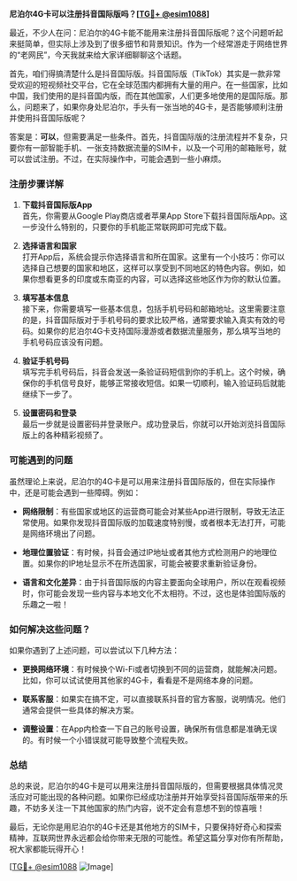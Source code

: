 **尼泊尔4G卡可以注册抖音国际版吗？[[TG💪+ @esim1088](https://t.me/s/esim1088)]**

最近，不少人在问：尼泊尔的4G卡能不能用来注册抖音国际版呢？这个问题听起来挺简单，但实际上涉及到了很多细节和背景知识。作为一个经常游走于网络世界的“老网民”，今天我就来给大家详细聊聊这个话题。

首先，咱们得搞清楚什么是抖音国际版。抖音国际版（TikTok）其实是一款非常受欢迎的短视频社交平台，它在全球范围内都拥有大量的用户。在一些国家，比如中国，我们使用的是抖音国内版，而在其他国家，人们更多地使用的是国际版。那么，问题来了，如果你身处尼泊尔，手头有一张当地的4G卡，是否能够顺利注册并使用抖音国际版呢？

答案是：**可以**，但需要满足一些条件。首先，抖音国际版的注册流程并不复杂，只要你有一部智能手机、一张支持数据流量的SIM卡，以及一个可用的邮箱账号，就可以尝试注册。不过，在实际操作中，可能会遇到一些小麻烦。

### 注册步骤详解

1. **下载抖音国际版App**  
   首先，你需要从Google Play商店或者苹果App Store下载抖音国际版App。这一步没什么特别的，只要你的手机能正常联网即可完成下载。

2. **选择语言和国家**  
   打开App后，系统会提示你选择语言和所在国家。这里有一个小技巧：你可以选择自己想要的国家和地区，这样可以享受到不同地区的特色内容。例如，如果你想看更多的印度或东南亚的内容，可以选择这些地区作为你的默认位置。

3. **填写基本信息**  
   接下来，你需要填写一些基本信息，包括手机号码和邮箱地址。这里需要注意的是，抖音国际版对于手机号码的要求比较严格，通常要求输入真实有效的号码。如果你的尼泊尔4G卡支持国际漫游或者数据流量服务，那么填写当地的手机号码应该没有问题。

4. **验证手机号码**  
   填写完手机号码后，抖音会发送一条验证码短信到你的手机上。这个时候，确保你的手机信号良好，能够正常接收短信。如果一切顺利，输入验证码后就能继续下一步了。

5. **设置密码和登录**  
   最后一步就是设置密码并登录账户。成功登录后，你就可以开始浏览抖音国际版上的各种精彩视频了。

### 可能遇到的问题

虽然理论上来说，尼泊尔的4G卡是可以用来注册抖音国际版的，但在实际操作中，还是可能会遇到一些障碍。例如：

- **网络限制**：有些国家或地区的运营商可能会对某些App进行限制，导致无法正常使用。如果你发现抖音国际版的加载速度特别慢，或者根本无法打开，可能是网络环境出了问题。
  
- **地理位置验证**：有时候，抖音会通过IP地址或者其他方式检测用户的地理位置。如果你的IP地址显示不在所选国家，可能会被要求重新验证身份。

- **语言和文化差异**：由于抖音国际版的内容主要面向全球用户，所以在观看视频时，你可能会发现一些内容与本地文化不太相符。不过，这也是体验国际版的乐趣之一啦！

### 如何解决这些问题？

如果你遇到了上述问题，可以尝试以下几种方法：

- **更换网络环境**：有时候换个Wi-Fi或者切换到不同的运营商，就能解决问题。比如，你可以试试使用其他家的4G卡，看看是不是网络本身的问题。

- **联系客服**：如果实在搞不定，可以直接联系抖音的官方客服，说明情况。他们通常会提供一些具体的解决方案。

- **调整设置**：在App内检查一下自己的账号设置，确保所有信息都是准确无误的。有时候一个小错误就可能导致整个流程失败。

### 总结

总的来说，尼泊尔的4G卡是可以用来注册抖音国际版的，但需要根据具体情况灵活应对可能出现的各种问题。如果你已经成功注册并开始享受抖音国际版带来的乐趣，不妨多关注一下其他国家的热门内容，说不定会有意想不到的惊喜哦！

最后，无论你是用尼泊尔的4G卡还是其他地方的SIM卡，只要保持好奇心和探索精神，互联网世界永远都会给你带来无限的可能性。希望这篇分享对你有所帮助，祝大家都能玩得开心！

[[TG💪+ @esim1088](https://t.me/s/esim1088) ![Image](https://i.postimg.cc/4NQfJmqS/Snipaste-2025-05-13-00-14-12.png)]